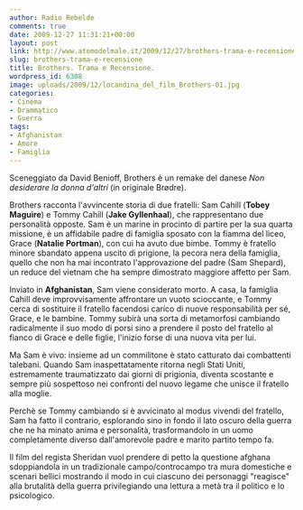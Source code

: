 ```yaml
---
author: Radio Rebelde
comments: true
date: 2009-12-27 11:31:21+00:00
layout: post
link: http://www.atomodelmale.it/2009/12/27/brothers-trama-e-recensione/
slug: brothers-trama-e-recensione
title: Brothers. Trama e Recensione.
wordpress_id: 6308
image: uploads/2009/12/locandina_del_film_Brothers-01.jpg
categories:
- Cinema
- Drammatico
- Guerra
tags:
- Afghanistan
- Amore
- Famiglia
---
```



Sceneggiato da David Benioff, Brothers è un remake del danese _Non desiderare la donna d'altri_ (in originale Brødre).

Brothers racconta l'avvincente storia di due fratelli: Sam Cahill (**Tobey Maguire**) e Tommy Cahill (**Jake Gyllenhaal**), che rappresentano due personalità opposte. Sam è un marine in procinto di partire per la sua quarta missione, è un affidabile padre di famiglia sposato con la fiamma del liceo, Grace (**Natalie Portman**), con cui ha avuto due bimbe. Tommy è  fratello minore sbandato appena uscito di prigione, la pecora nera della famiglia, quello che non ha mai incontrato l'approvazione del padre (Sam Shepard), un reduce del vietnam che ha sempre dimostrato maggiore affetto per Sam.

Inviato in **Afghanistan**, Sam viene considerato morto. A casa, la famiglia Cahill deve improvvisamente affrontare un vuoto scioccante, e Tommy cerca di sostituire il fratello facendosi carico di nuove responsabilità per sé, Grace, e le bambine.
Tommy subirà una sorta di metamorfosi cambiando radicalmente il suo modo di porsi sino a prendere il posto del fratello al fianco di Grace e delle figlie, l'inizio forse di una nuova vita per lui.

Ma Sam è vivo: insieme ad un commilitone è stato catturato dai combattenti talebani. Quando Sam inaspettatamente ritorna negli Stati Uniti, estremamente traumatizzato dai giorni di prigionia, diventa scostante e sempre più sospettoso nei confronti del nuovo legame che unisce il fratello alla moglie.

Perchè se Tommy cambiando si è avvicinato al modus vivendi del fratello, Sam ha fatto il contrario, esplorando sino in fondo il lato oscuro della guerra che ne ha minato anima e personalità, trasformandolo in un uomo completamente diverso dall'amorevole padre e marito partito tempo fa.

Il film del regista Sheridan vuol prendere di petto la questione afghana sdoppiandola in un tradizionale campo/controcampo tra mura domestiche e scenari bellici mostrando il modo in cui ciascuno dei personaggi "reagisce" alla brutalità della guerra  privilegiando una lettura a metà tra il politico e lo psicologico.
